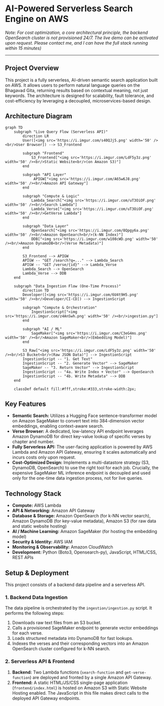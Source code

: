 # AI-Powered Serverless Search Engine on AWS

*Note: For cost optimization, a core architectural principle, the backend OpenSearch cluster is not provisioned 24/7. The live demo can be activated upon request. Please contact me, and I can have the full stack running within 15 minutes)*

---

## Project Overview

This project is a fully serverless, AI-driven semantic search application built on AWS. It allows users to perform natural language queries on the Bhagavad Gita, returning results based on contextual meaning, not just keywords. The architecture is designed for scalability, fault tolerance, and cost-efficiency by leveraging a decoupled, microservices-based design.

## Architecture Diagram

```mermaid
graph TD
    subgraph "Live Query Flow (Serverless API)"
        direction LR
        User([<img src='https://i.imgur.com/s40QJj5.png' width='50' /><br/>User Browser]) --> S3_Frontend
        
        subgraph "Frontend"
            S3_Frontend["<img src='https://i.imgur.com/LdF5y3z.png' width='50' /><br/>Static Website<br/>(on Amazon S3)"]
        end

        subgraph "API Layer"
             APIGW["<img src='https://i.imgur.com/A65w6J8.png' width='50' /><br/>Amazon API Gateway"]
        end
        
        subgraph "Compute & Logic"
            Lambda_Search["<img src='https://i.imgur.com/uT3OiOF.png' width='50' /><br/>Search Lambda"]
            Lambda_Verse["<img src='https://i.imgur.com/uT3OiOF.png' width='50' /><br/>GetVerse Lambda"]
        end
        
        subgraph "Data Layer"
            OpenSearch["<img src='https://i.imgur.com/8Qpgy6a.png' width='50' /><br/>Amazon OpenSearch<br/>(k-NN Index)"]
            DDB["<img src='https://i.imgur.com/w108cWD.png' width='50' /><br/>Amazon DynamoDB<br/>(Verse Metadata)"]
        end
        
        S3_Frontend --> APIGW
        APIGW -- "GET /search?q=..." --> Lambda_Search
        APIGW -- "GET /verse/{id}" --> Lambda_Verse
        Lambda_Search --> OpenSearch
        Lambda_Verse --> DDB
    end

    subgraph "Data Ingestion Flow (One-Time Process)"
        direction TD
        Developer([<img src='https://i.imgur.com/6U4t9H5.png' width='50' /><br/>Developer/CI-CD]) --> IngestionScript
        
        subgraph "Compute & Orchestration"
            IngestionScript["<img src='https://i.imgur.com/z4AnSwh.png' width='50' /><br/>ingestion.py"]
        end
        
        subgraph "AI / ML"
            SageMaker["<img src='https://i.imgur.com/C3eG4ms.png' width='50' /><br/>Amazon SageMaker<br/>(Embedding Model)"]
        end
        
        S3_Raw["<img src='https://i.imgur.com/LdF5y3z.png' width='50' /><br/>S3 Bucket<br/>(Raw JSON Data)"] --> IngestionScript
        IngestionScript -- "1. Get Text"
        IngestionScript -- "2. Generate Vector" --> SageMaker
        SageMaker -- "3. Return Vector" --> IngestionScript
        IngestionScript -- "4a. Write Index + Vector" --> OpenSearch
        IngestionScript -- "4b. Write Metadata" --> DDB
    end

    classDef default fill:#fff,stroke:#333,stroke-width:2px;
```

## Key Features

-   **Semantic Search:** Utilizes a Hugging Face sentence-transformer model on Amazon SageMaker to convert text into 384-dimension vector embeddings, enabling context-aware search.
-   **Verse Browser:** A dedicated, low-latency API endpoint leverages Amazon DynamoDB for direct key-value lookup of specific verses by chapter and number.
-   **Fully Serverless API:** The user-facing application is powered by AWS Lambda and Amazon API Gateway, ensuring it scales automatically and incurs costs only upon request.
-   **Cost-Optimized Design:** Implements a multi-datastore strategy (S3, DynamoDB, OpenSearch) to use the right tool for each job. Crucially, the expensive SageMaker ML inference endpoint is decoupled and used only for the one-time data ingestion process, not for live queries.

## Technology Stack

-   **Compute:** AWS Lambda
-   **API & Networking:** Amazon API Gateway
-   **Database & Storage:** Amazon OpenSearch (for k-NN vector search), Amazon DynamoDB (for key-value metadata), Amazon S3 (for raw data and static website hosting)
-   **AI / Machine Learning:** Amazon SageMaker (for hosting the embedding model)
-   **Security & Identity:** AWS IAM
-   **Monitoring & Observability:** Amazon CloudWatch
-   **Development:** Python (Boto3, Opensearch-py), JavaScript, HTML/CSS, REST APIs

## Setup & Deployment

This project consists of a backend data pipeline and a serverless API.

### 1. Backend Data Ingestion
The data pipeline is orchestrated by the `ingestion/ingestion.py` script. It performs the following steps:
1.  Downloads raw text files from an S3 bucket.
2.  Calls a provisioned SageMaker endpoint to generate vector embeddings for each verse.
3.  Loads structured metadata into DynamoDB for fast lookups.
4.  Indexes the verses and their corresponding vectors into an Amazon OpenSearch cluster configured for k-NN search.

### 2. Serverless API & Frontend
1.  **Backend:** Two Lambda functions (`search-function` and `get-verse-function`) are deployed and fronted by a single Amazon API Gateway.
2.  **Frontend:** A static HTML/JS/CSS single-page application (`frontend/index.html`) is hosted on Amazon S3 with Static Website Hosting enabled. The JavaScript in this file makes direct calls to the deployed API Gateway endpoints.
